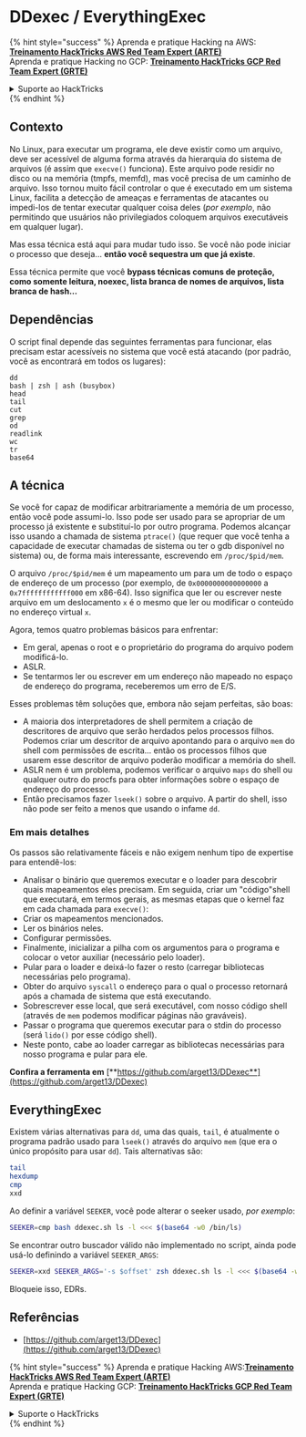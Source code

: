 # DDexec / EverythingExec

{% hint style="success" %}
Aprenda e pratique Hacking na AWS: <img src="/.gitbook/assets/arte.png" alt="" data-size="line">[**Treinamento HackTricks AWS Red Team Expert (ARTE)**](https://training.hacktricks.xyz/courses/arte)<img src="/.gitbook/assets/arte.png" alt="" data-size="line">\
Aprenda e pratique Hacking no GCP: <img src="/.gitbook/assets/grte.png" alt="" data-size="line">[**Treinamento HackTricks GCP Red Team Expert (GRTE)**<img src="/.gitbook/assets/grte.png" alt="" data-size="line">](https://training.hacktricks.xyz/courses/grte)

<details>

<summary>Suporte ao HackTricks</summary>

* Verifique os [**planos de assinatura**](https://github.com/sponsors/carlospolop)!
* **Junte-se ao** 💬 [**grupo Discord**](https://discord.gg/hRep4RUj7f) ou ao [**grupo telegram**](https://t.me/peass) ou **siga-nos** no **Twitter** 🐦 [**@hacktricks\_live**](https://twitter.com/hacktricks\_live)**.**
* **Compartilhe truques de hacking enviando PRs para os repositórios** [**HackTricks**](https://github.com/carlospolop/hacktricks) e [**HackTricks Cloud**](https://github.com/carlospolop/hacktricks-cloud).

</details>
{% endhint %}

## Contexto

No Linux, para executar um programa, ele deve existir como um arquivo, deve ser acessível de alguma forma através da hierarquia do sistema de arquivos (é assim que `execve()` funciona). Este arquivo pode residir no disco ou na memória (tmpfs, memfd), mas você precisa de um caminho de arquivo. Isso tornou muito fácil controlar o que é executado em um sistema Linux, facilita a detecção de ameaças e ferramentas de atacantes ou impedi-los de tentar executar qualquer coisa deles (_por exemplo_, não permitindo que usuários não privilegiados coloquem arquivos executáveis em qualquer lugar).

Mas essa técnica está aqui para mudar tudo isso. Se você não pode iniciar o processo que deseja... **então você sequestra um que já existe**.

Essa técnica permite que você **bypass técnicas comuns de proteção, como somente leitura, noexec, lista branca de nomes de arquivos, lista branca de hash...**

## Dependências

O script final depende das seguintes ferramentas para funcionar, elas precisam estar acessíveis no sistema que você está atacando (por padrão, você as encontrará em todos os lugares):
```
dd
bash | zsh | ash (busybox)
head
tail
cut
grep
od
readlink
wc
tr
base64
```
## A técnica

Se você for capaz de modificar arbitrariamente a memória de um processo, então você pode assumi-lo. Isso pode ser usado para se apropriar de um processo já existente e substituí-lo por outro programa. Podemos alcançar isso usando a chamada de sistema `ptrace()` (que requer que você tenha a capacidade de executar chamadas de sistema ou ter o gdb disponível no sistema) ou, de forma mais interessante, escrevendo em `/proc/$pid/mem`.

O arquivo `/proc/$pid/mem` é um mapeamento um para um de todo o espaço de endereço de um processo (por exemplo, de `0x0000000000000000` a `0x7ffffffffffff000` em x86-64). Isso significa que ler ou escrever neste arquivo em um deslocamento `x` é o mesmo que ler ou modificar o conteúdo no endereço virtual `x`.

Agora, temos quatro problemas básicos para enfrentar:

- Em geral, apenas o root e o proprietário do programa do arquivo podem modificá-lo.
- ASLR.
- Se tentarmos ler ou escrever em um endereço não mapeado no espaço de endereço do programa, receberemos um erro de E/S.

Esses problemas têm soluções que, embora não sejam perfeitas, são boas:

- A maioria dos interpretadores de shell permitem a criação de descritores de arquivo que serão herdados pelos processos filhos. Podemos criar um descritor de arquivo apontando para o arquivo `mem` do shell com permissões de escrita... então os processos filhos que usarem esse descritor de arquivo poderão modificar a memória do shell.
- ASLR nem é um problema, podemos verificar o arquivo `maps` do shell ou qualquer outro do procfs para obter informações sobre o espaço de endereço do processo.
- Então precisamos fazer `lseek()` sobre o arquivo. A partir do shell, isso não pode ser feito a menos que usando o infame `dd`.

### Em mais detalhes

Os passos são relativamente fáceis e não exigem nenhum tipo de expertise para entendê-los:

- Analisar o binário que queremos executar e o loader para descobrir quais mapeamentos eles precisam. Em seguida, criar um "código"shell que executará, em termos gerais, as mesmas etapas que o kernel faz em cada chamada para `execve()`:
- Criar os mapeamentos mencionados.
- Ler os binários neles.
- Configurar permissões.
- Finalmente, inicializar a pilha com os argumentos para o programa e colocar o vetor auxiliar (necessário pelo loader).
- Pular para o loader e deixá-lo fazer o resto (carregar bibliotecas necessárias pelo programa).
- Obter do arquivo `syscall` o endereço para o qual o processo retornará após a chamada de sistema que está executando.
- Sobrescrever esse local, que será executável, com nosso código shell (através de `mem` podemos modificar páginas não graváveis).
- Passar o programa que queremos executar para o stdin do processo (será `lido()` por esse código shell).
- Neste ponto, cabe ao loader carregar as bibliotecas necessárias para nosso programa e pular para ele.

**Confira a ferramenta em** [**https://github.com/arget13/DDexec**](https://github.com/arget13/DDexec)

## EverythingExec

Existem várias alternativas para `dd`, uma das quais, `tail`, é atualmente o programa padrão usado para `lseek()` através do arquivo `mem` (que era o único propósito para usar `dd`). Tais alternativas são:
```bash
tail
hexdump
cmp
xxd
```
Ao definir a variável `SEEKER`, você pode alterar o seeker usado, _por exemplo_:
```bash
SEEKER=cmp bash ddexec.sh ls -l <<< $(base64 -w0 /bin/ls)
```
Se encontrar outro buscador válido não implementado no script, ainda pode usá-lo definindo a variável `SEEKER_ARGS`:
```bash
SEEKER=xxd SEEKER_ARGS='-s $offset' zsh ddexec.sh ls -l <<< $(base64 -w0 /bin/ls)
```
Bloqueie isso, EDRs.

## Referências
* [https://github.com/arget13/DDexec](https://github.com/arget13/DDexec)

{% hint style="success" %}
Aprenda e pratique Hacking AWS:<img src="/.gitbook/assets/arte.png" alt="" data-size="line">[**Treinamento HackTricks AWS Red Team Expert (ARTE)**](https://training.hacktricks.xyz/courses/arte)<img src="/.gitbook/assets/arte.png" alt="" data-size="line">\
Aprenda e pratique Hacking GCP: <img src="/.gitbook/assets/grte.png" alt="" data-size="line">[**Treinamento HackTricks GCP Red Team Expert (GRTE)**<img src="/.gitbook/assets/grte.png" alt="" data-size="line">](https://training.hacktricks.xyz/courses/grte)

<details>

<summary>Suporte o HackTricks</summary>

* Verifique os [**planos de assinatura**](https://github.com/sponsors/carlospolop)!
* **Junte-se ao** 💬 [**grupo Discord**](https://discord.gg/hRep4RUj7f) ou ao [**grupo telegram**](https://t.me/peass) ou **siga-nos** no **Twitter** 🐦 [**@hacktricks\_live**](https://twitter.com/hacktricks\_live)**.**
* **Compartilhe truques de hacking enviando PRs para os repositórios** [**HackTricks**](https://github.com/carlospolop/hacktricks) e [**HackTricks Cloud**](https://github.com/carlospolop/hacktricks-cloud).

</details>
{% endhint %}
